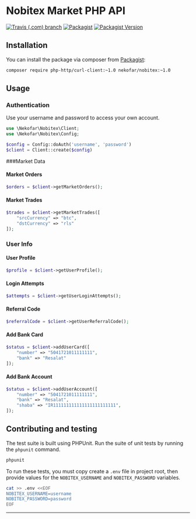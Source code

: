 # Nobitex Market PHP API

[![Travis (.com) branch](https://img.shields.io/travis/com/nekofar/nobitex-api-php/master.svg)][3]
[![Packagist](https://img.shields.io/packagist/l/nekofar/nobitex.svg)][2]
[![Packagist Version](https://img.shields.io/packagist/v/nekofar/nobitex.svg)][1]

## Installation

You can install the package via composer from [Packagist][1]:

```bash
composer require php-http/curl-client:~1.0 nekofar/nobitex:~1.0
```

## Usage

### Authentication
Use your username and password to access your own account.

```php
use \Nekofar\Nobitex\Client;
use \Nekofar\Nobitex\Config;

$config = Config::doAuth('username', 'password')
$client = Client::create($config)
```

###Market Data

#### Market Orders

```php
$orders = $client->getMarketOrders();
```

#### Market Trades

```php
$trades = $client->getMarketTrades([
    "srcCurrency" => "btc",
    "dstCurrency" => "rls"
]);
```

### User Info

#### User Profile

```php
$profile = $client->getUserProfile();
```

#### Login Attempts

```php
$attempts = $client->getUserLoginAttempts();
```

#### Referral Code

```php
$referralCode = $client->getUserReferralCode();
```

#### Add Bank Card

```php
$status = $client->addUserCard([
    "number" => "5041721011111111",
    "bank" => "Resalat"
]);
```

#### Add Bank Account

```php
$status = $client->addUserAccount([
    "number" => "5041721011111111",
    "bank" => "Resalat",
    "shaba" => "IR111111111111111111111111",
]);
```

## Contributing and testing

The test suite is built using PHPUnit. Run the suite of unit tests by running
the `phpunit` command.

```bash
phpunit
```

To run these tests, you must copy create a `.env` file in project root, 
then provide values for the `NOBITEX_USERNAME` and
`NOBITEX_PASSWORD` variables.

```bash
cat >> .env <<EOF
NOBITEX_USERNAME=username
NOBITEX_PASSWORD=password
EOF
```

---
[1]: https://packagist.org/packages/nekofar/nobitex
[2]: https://github.com/nekofar/nobitex-api-php/blob/master/LICENSE
[3]: https://travis-ci.com/nekofar/nobitex-api-php